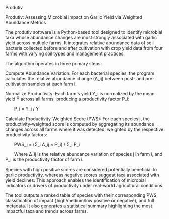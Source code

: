 Produtiv

Produtiv: Assessing Microbial Impact on Garlic Yield via Weighted Abundance Metrics

The produtiv software is a Python-based tool designed to identify microbial taxa whose abundance changes are most strongly associated with garlic yield across multiple farms. It integrates relative abundance data of soil bacteria collected before and after cultivation with crop yield data from four farms with varying soil types and management practices.

The algorithm operates in three primary steps:

Compute Abundance Variation: For each bacterial species, the program calculates the relative abundance change (Δ_ij) between post- and pre-cultivation samples at each farm i.

Normalize Productivity: Each farm's yield Y_i is normalized by the mean yield Ȳ across all farms, producing a productivity factor P_i:

  P_i = Y_i / Ȳ

Calculate Productivity-Weighted Score (PWS): For each species j, the productivity-weighted score is computed by aggregating its abundance changes across all farms where it was detected, weighted by the respective productivity factors:

  PWS_j = (Σ_i Δ_ij × P_i) / Σ_i P_i

  Where Δ_ij is the relative abundance variation of species j in farm i, and P_i is the productivity factor of farm i.

Species with high positive scores are considered potentially beneficial to garlic productivity, whereas negative scores suggest taxa associated with yield declines. This approach enables the identification of microbial indicators or drivers of productivity under real-world agricultural conditions.

The tool outputs a ranked table of species with their corresponding PWS, classification of impact (high/medium/low positive or negative), and full metadata. It also generates a statistical summary highlighting the most impactful taxa and trends across farms.
